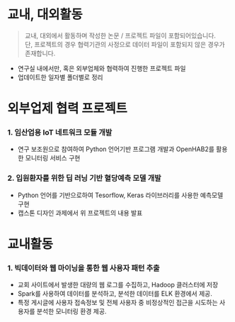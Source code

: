 # 교내, 대외활동
 > 교내, 대외에서 활동하며 작성한 논문 / 프로젝트 파일이 포함되어있습니다.   
 > 단, 프로젝트의 경우 협력기관의 사정으로 데이터 파일이 포함되지 않은 경우가 존재합니다.
 - 연구실 내에서만, 혹은 외부업체와 협력하여 진행한 프로젝트 파일
 - 업데이트한 일자별 폴더별로 정리
 
 # 외부업제 협력 프로젝트
    
 ### 1. 임산업용 IoT 네트워크 모듈 개발
 - 연구 보조원으로 참여하여 Python 언어기반 프로그램 개발과 OpenHAB2를 활용한 모니터링 서비스 구현
 ### 2. 입원환자를 위한 딥 러닝 기반 혈당예측 모델 개발
 - Python 언어를 기반으로하여 Tesorflow, Keras 라이브러리를 사용한 예측모델 구현   
 - 캡스톤 디자인 과제에서 위 프로젝트의 내용 발표         

# 교내활동

### 1. 빅데이터와 웹 마이닝을 통한 웹 사용자 패턴 추출
 - 교회 사이트에서 발생한 대량의 웹 로그를 수집하고, Hadoop 클러스터에 저장   
 - Spark를 사용하여 데이터를 분석하고, 분석한 데이터를 ELK 환경에서 제공.   
 - 특정 게시글에 사용자 접속정보 및 전체 사용자 중 비정상적인 접근을 시도하는 사용자를 분석한 모니터링 환경 제공.
